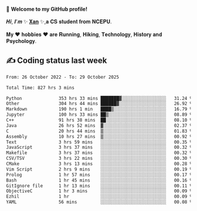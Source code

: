 🎉 **Welcome to my GitHub profile!**</br></br>
𝑯𝒊, 𝑰'𝒎 ✨ [𝐗𝐚𝐧](https://xancoding.cn/) ✨,𝐚 𝐂𝐒 𝐬𝐭𝐮𝐝𝐞𝐧𝐭 𝐟𝐫𝐨𝐦 𝐍𝐂𝐄𝐏𝐔.</br></br>
𝐌𝐲 ❤ 𝐡𝐨𝐛𝐛𝐢𝐞𝐬 ❤ 𝐚𝐫𝐞 𝐑𝐮𝐧𝐧𝐢𝐧𝐠, 𝐇𝐢𝐤𝐢𝐧𝐠, 𝐓𝐞𝐜𝐡𝐧𝐨𝐥𝐨𝐠𝐲, 𝐇𝐢𝐬𝐭𝐨𝐫𝐲 𝐚𝐧𝐝 𝐏𝐬𝐲𝐜𝐡𝐨𝐥𝐨𝐠𝐲.

## ✍️ Coding status last week
<!--START_SECTION:waka-->

```txt
From: 26 October 2022 - To: 29 October 2025

Total Time: 827 hrs 3 mins

Python              353 hrs 33 mins ███████▓░░░░░░░░░░░░░░░░░   31.24 %
Other               304 hrs 44 mins ██████▓░░░░░░░░░░░░░░░░░░   26.92 %
Markdown            190 hrs 1 min   ████▒░░░░░░░░░░░░░░░░░░░░   16.79 %
Jupyter             100 hrs 33 mins ██▒░░░░░░░░░░░░░░░░░░░░░░   08.89 %
C++                 91 hrs 38 mins  ██░░░░░░░░░░░░░░░░░░░░░░░   08.10 %
Java                26 hrs 52 mins  ▓░░░░░░░░░░░░░░░░░░░░░░░░   02.37 %
C                   20 hrs 44 mins  ▒░░░░░░░░░░░░░░░░░░░░░░░░   01.83 %
Assembly            10 hrs 27 mins  ▒░░░░░░░░░░░░░░░░░░░░░░░░   00.92 %
Text                3 hrs 59 mins   ░░░░░░░░░░░░░░░░░░░░░░░░░   00.35 %
JavaScript          3 hrs 37 mins   ░░░░░░░░░░░░░░░░░░░░░░░░░   00.32 %
Makefile            3 hrs 37 mins   ░░░░░░░░░░░░░░░░░░░░░░░░░   00.32 %
CSV/TSV             3 hrs 22 mins   ░░░░░░░░░░░░░░░░░░░░░░░░░   00.30 %
CMake               3 hrs 13 mins   ░░░░░░░░░░░░░░░░░░░░░░░░░   00.28 %
Vim Script          2 hrs 9 mins    ░░░░░░░░░░░░░░░░░░░░░░░░░   00.19 %
Prolog              1 hr 57 mins    ░░░░░░░░░░░░░░░░░░░░░░░░░   00.17 %
Bash                1 hr 45 mins    ░░░░░░░░░░░░░░░░░░░░░░░░░   00.16 %
GitIgnore file      1 hr 13 mins    ░░░░░░░░░░░░░░░░░░░░░░░░░   00.11 %
ObjectiveC          1 hr 3 mins     ░░░░░░░░░░░░░░░░░░░░░░░░░   00.09 %
Ezhil               1 hr            ░░░░░░░░░░░░░░░░░░░░░░░░░   00.09 %
YAML                56 mins         ░░░░░░░░░░░░░░░░░░░░░░░░░   00.08 %
```

<!--END_SECTION:waka-->


<!-- ## 📈 My GitHub Stats
<p align="center">
    <img height="137px" src="https://github-readme-stats.vercel.app/api?username=Xancoding&hide_title=true&hide_border=true&show_icons=trueline_height=21&text_color=000&icon_color=000&bg_color=0,ea6161,ffc64d,fffc4d,52fa5a&theme=graywhite" /> 
    <img src="https://github-readme-stats.vercel.app/api/top-langs/?username=Xancoding&hide_title=true&hide_border=true&layout=compact&langs_count=6&text_color=000&icon_color=fff&bg_color=0,52fa5a,4dfcff,c64dff&theme=graywhite" /> 
</p> -->

<!-- ## 🔥 My GitHub activities of last 31 days.
<div align="center"> <img src="https://activity-graph.herokuapp.com/graph?username=XanCoding&theme=xcode" /> </div> -->

<!-- <p align="center"> 
  Visitor count<br/>
  <img src="https://profile-counter.glitch.me/xancoding/count.svg" />
</p> -->
